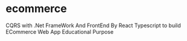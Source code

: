# ecommerce
CQRS with .Net FrameWork And FrontEnd By React Typescript to build ECommerce Web App Educational Purpose
